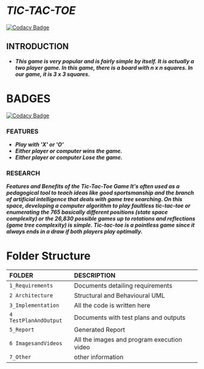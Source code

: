 # ***TIC-TAC-TOE***

[![Codacy Badge](https://api.codacy.com/project/badge/Grade/7f03dc87b53b4c11ae8f1c95be127ef6)](https://app.codacy.com/gh/Vishvaraguls/M1_Game_TIC-TAC-TOE?utm_source=github.com&utm_medium=referral&utm_content=Vishvaraguls/M1_Game_TIC-TAC-TOE&utm_campaign=Badge_Grade_Settings)

## INTRODUCTION
* ***This game is very popular and is fairly simple by itself. It is actually a two player game. In this game, there is a board with n x n squares. In our game, it is 3 x 3 squares.*** 
# BADGES
[![Codacy Badge](https://app.codacy.com/project/badge/Grade/a770c3b1fa184ffe8cbfbcb919bb8ef2)](https://www.codacy.com/gh/Vishvaraguls/M1_Game_TIC-TAC-TOE/dashboard?utm_source=github.com&amp;utm_medium=referral&amp;utm_content=Vishvaraguls/M1_Game_TIC-TAC-TOE&amp;utm_campaign=Badge_Grade)
### FEATURES 
* ***Play with 'X' or 'O'***
* ***Either player or computer wins the game.***
* ***Either player or computer Lose the game.***
### RESEARCH
***Features and Benefits of the Tic-Tac-Toe Game It's often used as a pedagogical tool to teach ideas like good sportsmanship and the branch of artificial intelligence that deals with game tree searching. On this space, developing a computer algorithm to play faultless tic-tac-toe or enumerating the 765 basically different positions (state space complexity) or the 26,830 possible games up to rotations and reflections (game tree complexity) is simple. Tic-tac-toe is a pointless game since it always ends in a draw if both players play optimally.***
# Folder Structure
|FOLDER|DESCRIPTION|
|:-----|:----------|
|`1_Requirements`|Documents detailing requirements|
|`2 Architecture`|Structural and Behavioural UML|
|`3_Implementation`|All the code is written here|
|`4 TestPlanAndOutput`|Documents with test plans and outputs|
|`5_Report`|Generated Report|
|`6 ImagesandVideos`|All the images and program execution video|
|`7_Other`|other information|
